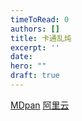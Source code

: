 ```yaml
---
timeToRead: 0
authors: []
title: 卡通乱炖
excerpt: ''
date: 
hero: ""
draft: true
---
```

[MDpan](https://mdpan.tk/%E5%8D%A1%E9%80%9A%E4%B9%B1%E7%82%96/)
[阿里云](https://www.aliyundrive.com/s/miZPEe7LqR6)